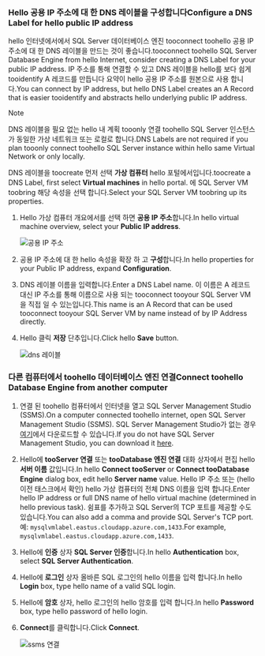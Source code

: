 ### <a name="configure-a-dns-label-for-hello-public-ip-address"></a><span data-ttu-id="07be8-101">Hello 공용 IP 주소에 대 한 DNS 레이블을 구성합니다</span><span class="sxs-lookup"><span data-stu-id="07be8-101">Configure a DNS Label for hello public IP address</span></span>

<span data-ttu-id="07be8-102">hello 인터넷에서에서 SQL Server 데이터베이스 엔진 tooconnect toohello 공용 IP 주소에 대 한 DNS 레이블을 만드는 것이 좋습니다.</span><span class="sxs-lookup"><span data-stu-id="07be8-102">tooconnect toohello SQL Server Database Engine from hello Internet, consider creating a DNS Label for your public IP address.</span></span> <span data-ttu-id="07be8-103">IP 주소를 통해 연결할 수 있고 DNS 레이블을 hello를 보다 쉽게 tooidentify A 레코드를 만듭니다 요약이 hello 공용 IP 주소를 원본으로 사용 합니다.</span><span class="sxs-lookup"><span data-stu-id="07be8-103">You can connect by IP address, but hello DNS Label creates an A Record that is easier tooidentify and abstracts hello underlying public IP address.</span></span>

> [!NOTE]
> <span data-ttu-id="07be8-104">DNS 레이블을 필요 없는 hello 내 계획 tooonly 연결 toohello SQL Server 인스턴스가 동일한 가상 네트워크 또는 로컬로 합니다.</span><span class="sxs-lookup"><span data-stu-id="07be8-104">DNS Labels are not required if you plan tooonly connect toohello SQL Server instance within hello same Virtual Network or only locally.</span></span>

<span data-ttu-id="07be8-105">DNS 레이블을 toocreate 먼저 선택 **가상 컴퓨터** hello 포털에서입니다.</span><span class="sxs-lookup"><span data-stu-id="07be8-105">toocreate a DNS Label, first select **Virtual machines** in hello portal.</span></span> <span data-ttu-id="07be8-106">에 SQL Server VM toobring 해당 속성을 선택 합니다.</span><span class="sxs-lookup"><span data-stu-id="07be8-106">Select your SQL Server VM toobring up its properties.</span></span>

1. <span data-ttu-id="07be8-107">Hello 가상 컴퓨터 개요에서를 선택 하면 **공용 IP 주소**합니다.</span><span class="sxs-lookup"><span data-stu-id="07be8-107">In hello virtual machine overview, select your **Public IP address**.</span></span>

    ![공용 IP 주소](./media/virtual-machines-sql-server-connection-steps/rm-public-ip-address.png)

1. <span data-ttu-id="07be8-109">공용 IP 주소에 대 한 hello 속성을 확장 하 고 **구성**합니다.</span><span class="sxs-lookup"><span data-stu-id="07be8-109">In hello properties for your Public IP address, expand **Configuration**.</span></span>

1. <span data-ttu-id="07be8-110">DNS 레이블 이름을 입력합니다.</span><span class="sxs-lookup"><span data-stu-id="07be8-110">Enter a DNS Label name.</span></span> <span data-ttu-id="07be8-111">이 이름은 A 레코드 대신 IP 주소를 통해 이름으로 사용 되는 tooconnect tooyour SQL Server VM을 직접 일 수 있는입니다.</span><span class="sxs-lookup"><span data-stu-id="07be8-111">This name is an A Record that can be used tooconnect tooyour SQL Server VM by name instead of by IP Address directly.</span></span>

1. <span data-ttu-id="07be8-112">Hello 클릭 **저장** 단추입니다.</span><span class="sxs-lookup"><span data-stu-id="07be8-112">Click hello **Save** button.</span></span>

    ![dns 레이블](./media/virtual-machines-sql-server-connection-steps/rm-dns-label.png)

### <a name="connect-toohello-database-engine-from-another-computer"></a><span data-ttu-id="07be8-114">다른 컴퓨터에서 toohello 데이터베이스 엔진 연결</span><span class="sxs-lookup"><span data-stu-id="07be8-114">Connect toohello Database Engine from another computer</span></span>

1. <span data-ttu-id="07be8-115">연결 된 toohello 컴퓨터에서 인터넷을 열고 SQL Server Management Studio (SSMS).</span><span class="sxs-lookup"><span data-stu-id="07be8-115">On a computer connected toohello internet, open SQL Server Management Studio (SSMS).</span></span> <span data-ttu-id="07be8-116">SQL Server Management Studio가 없는 경우 [여기](https://docs.microsoft.com/sql/ssms/download-sql-server-management-studio-ssms)에서 다운로드할 수 있습니다.</span><span class="sxs-lookup"><span data-stu-id="07be8-116">If you do not have SQL Server Management Studio, you can download it [here](https://docs.microsoft.com/sql/ssms/download-sql-server-management-studio-ssms).</span></span>

1. <span data-ttu-id="07be8-117">Hello에 **tooServer 연결** 또는 **tooDatabase 엔진 연결** 대화 상자에서 편집 hello **서버 이름** 값입니다.</span><span class="sxs-lookup"><span data-stu-id="07be8-117">In hello **Connect tooServer** or **Connect tooDatabase Engine** dialog box, edit hello **Server name** value.</span></span> <span data-ttu-id="07be8-118">Hello IP 주소 또는 (hello 이전 태스크에서 확인) hello 가상 컴퓨터의 전체 DNS 이름을 입력 합니다.</span><span class="sxs-lookup"><span data-stu-id="07be8-118">Enter hello IP address or full DNS name of hello virtual machine (determined in hello previous task).</span></span> <span data-ttu-id="07be8-119">쉼표를 추가하고 SQL Server의 TCP 포트를 제공할 수도 있습니다.</span><span class="sxs-lookup"><span data-stu-id="07be8-119">You can also add a comma and provide SQL Server's TCP port.</span></span> <span data-ttu-id="07be8-120">예: `mysqlvmlabel.eastus.cloudapp.azure.com,1433`.</span><span class="sxs-lookup"><span data-stu-id="07be8-120">For example, `mysqlvmlabel.eastus.cloudapp.azure.com,1433`.</span></span>

1. <span data-ttu-id="07be8-121">Hello에 **인증** 상자 **SQL Server 인증**합니다.</span><span class="sxs-lookup"><span data-stu-id="07be8-121">In hello **Authentication** box, select **SQL Server Authentication**.</span></span>

1. <span data-ttu-id="07be8-122">Hello에 **로그인** 상자 올바른 SQL 로그인의 hello 이름을 입력 합니다.</span><span class="sxs-lookup"><span data-stu-id="07be8-122">In hello **Login** box, type hello name of a valid SQL login.</span></span>

1. <span data-ttu-id="07be8-123">Hello에 **암호** 상자, hello 로그인의 hello 암호를 입력 합니다.</span><span class="sxs-lookup"><span data-stu-id="07be8-123">In hello **Password** box, type hello password of hello login.</span></span>

1. <span data-ttu-id="07be8-124">**Connect**를 클릭합니다.</span><span class="sxs-lookup"><span data-stu-id="07be8-124">Click **Connect**.</span></span>

    ![ssms 연결](./media/virtual-machines-sql-server-connection-steps/rm-ssms-connect.png)